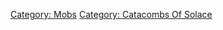 [Category: Mobs](Category:_Mobs "wikilink") [Category: Catacombs Of
Solace](Category:_Catacombs_Of_Solace "wikilink")
